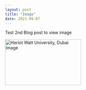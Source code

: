 ```yaml
--- 
layout: post
title: "Image"
date: 2021-09-07
---
```

Test 2nd Blog post to view image
<p>
<image src = "https://www.hw.ac.uk/dubai/img/heriotwattimage.jpg" alt = "Heriot Watt University, Dubai Image" width = "250" height = "150" >
  </p>
